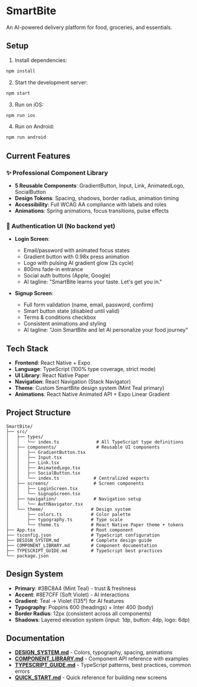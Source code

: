 # SmartBite

An AI-powered delivery platform for food, groceries, and essentials.

## Setup

1. Install dependencies:
```bash
npm install
```

2. Start the development server:
```bash
npm start
```

3. Run on iOS:
```bash
npm run ios
```

4. Run on Android:
```bash
npm run android
```

## Current Features

### ✨ Professional Component Library
- **5 Reusable Components**: GradientButton, Input, Link, AnimatedLogo, SocialButton
- **Design Tokens**: Spacing, shadows, border radius, animation timing
- **Accessibility**: Full WCAG AA compliance with labels and roles
- **Animations**: Spring animations, focus transitions, pulse effects

### 🔐 Authentication UI (No backend yet)
- **Login Screen**: 
  - Email/password with animated focus states
  - Gradient button with 0.98x press animation
  - Logo with pulsing AI gradient glow (2s cycle)
  - 800ms fade-in entrance
  - Social auth buttons (Apple, Google)
  - AI tagline: "SmartBite learns your taste. Let's get you in."
  
- **Signup Screen**: 
  - Full form validation (name, email, password, confirm)
  - Smart button state (disabled until valid)
  - Terms & conditions checkbox
  - Consistent animations and styling
  - AI tagline: "Join SmartBite and let AI personalize your food journey"

## Tech Stack

- **Frontend**: React Native + Expo
- **Language**: TypeScript (100% type coverage, strict mode)
- **UI Library**: React Native Paper
- **Navigation**: React Navigation (Stack Navigator)
- **Theme**: Custom SmartBite design system (Mint Teal primary)
- **Animations**: React Native Animated API + Expo Linear Gradient

## Project Structure

```
SmartBite/
├── src/
│   ├── types/
│   │   └── index.ts              # All TypeScript type definitions
│   ├── components/               # Reusable UI components
│   │   ├── GradientButton.tsx
│   │   ├── Input.tsx
│   │   ├── Link.tsx
│   │   ├── AnimatedLogo.tsx
│   │   ├── SocialButton.tsx
│   │   └── index.ts             # Centralized exports
│   ├── screens/                 # Screen components
│   │   ├── LoginScreen.tsx
│   │   └── SignupScreen.tsx
│   ├── navigation/              # Navigation setup
│   │   └── AuthNavigator.tsx
│   └── theme/                  # Design system
│       ├── colors.ts           # Color palette
│       ├── typography.ts       # Type scale
│       └── theme.ts            # React Native Paper theme + tokens
├── App.tsx                     # Root component
├── tsconfig.json               # TypeScript configuration
├── DESIGN_SYSTEM.md            # Complete design guide
├── COMPONENT_LIBRARY.md        # Component documentation
├── TYPESCRIPT_GUIDE.md         # TypeScript best practices
└── package.json
```

## Design System

- **Primary**: #3BC8A4 (Mint Teal) - trust & freshness
- **Accent**: #8E7CFF (Soft Violet) - AI interactions
- **Gradient**: Teal → Violet (135°) for AI features
- **Typography**: Poppins 600 (headings) + Inter 400 (body)
- **Border Radius**: 12px (consistent across all components)
- **Shadows**: Layered elevation system (input: 1dp, button: 4dp, logo: 6dp)

## Documentation

- **[DESIGN_SYSTEM.md](./DESIGN_SYSTEM.md)** - Colors, typography, spacing, animations
- **[COMPONENT_LIBRARY.md](./COMPONENT_LIBRARY.md)** - Component API reference with examples
- **[TYPESCRIPT_GUIDE.md](./TYPESCRIPT_GUIDE.md)** - TypeScript patterns, best practices, common errors
- **[QUICK_START.md](./QUICK_START.md)** - Quick reference for building new screens
